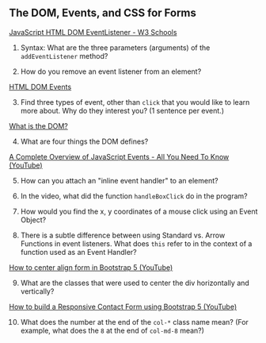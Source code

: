 ## The DOM, Events, and CSS for Forms

[JavaScript HTML DOM EventListener - W3 Schools](https://www.w3schools.com/js/js_htmldom_eventlistener.asp)

1. Syntax: What are the three parameters (arguments) of the `addEventListener` method?

2. How do you remove an event listener from an element?

[HTML DOM Events](https://www.w3schools.com/jsref/dom_obj_event.asp)

3. Find three types of event, other than `click` that you would like to learn more about. Why do they interest you? (1 sentence per event.)

[What is the DOM?](https://www.w3schools.com/js/js_htmldom.aspv)

4. What are four things the DOM defines?

[A Complete Overview of JavaScript Events - All You Need To Know (YouTube)](https://www.youtube.com/watch?v=YiOlaiscqDY&t=302s)

5. How can you attach an "inline event handler" to an element?

6. In the video, what did the function `handleBoxClick` do in the program?

7. How would you find the x, y coordinates of a mouse click using an Event Object?

8. There is a subtle difference between using Standard vs. Arrow Functions in event listeners. What does `this` refer to in the context of a function used as an Event Handler?


[How to center align form in Bootstrap 5 (YouTube)](https://youtu.be/UqE8b1BtXTs?si=aR4puheg7exSgWZe)

9. What are the classes that were used to center the div horizontally and vertically?


[How to build a Responsive Contact Form using Bootstrap 5 (YouTube)](https://youtu.be/aeNDvQi6O94?si=VG5gqwUAfXAnJh-P)

10. What does the number at the end of the `col-*` class name mean? (For example, what does the `8` at the end of `col-md-8` mean?)